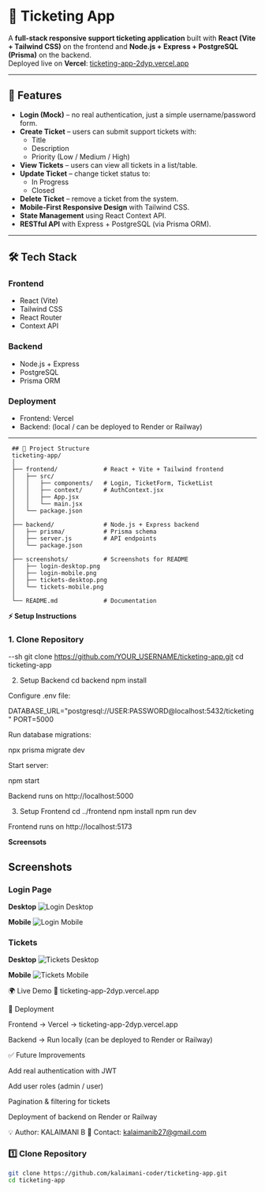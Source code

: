 # 🎫 Ticketing App

A **full-stack responsive support ticketing application** built with **React (Vite + Tailwind CSS)** on the frontend and **Node.js + Express + PostgreSQL (Prisma)** on the backend.  
Deployed live on **Vercel**: [ticketing-app-2dyp.vercel.app](https://ticketing-app-2dyp.vercel.app)

---

## 🚀 Features

- **Login (Mock)** – no real authentication, just a simple username/password form.
- **Create Ticket** – users can submit support tickets with:
  - Title
  - Description
  - Priority (Low / Medium / High)
- **View Tickets** – users can view all tickets in a list/table.
- **Update Ticket** – change ticket status to:
  - In Progress
  - Closed
- **Delete Ticket** – remove a ticket from the system.
- **Mobile-First Responsive Design** with Tailwind CSS.
- **State Management** using React Context API.
- **RESTful API** with Express + PostgreSQL (via Prisma ORM).

---

## 🛠️ Tech Stack

### Frontend
- React (Vite)
- Tailwind CSS
- React Router
- Context API

### Backend
- Node.js + Express
- PostgreSQL
- Prisma ORM

### Deployment
- Frontend: Vercel  
- Backend: (local / can be deployed to Render or Railway)

---

     ## 📂 Project Structure
     ticketing-app/
     │
     ├── frontend/             # React + Vite + Tailwind frontend
     │   ├── src/
     │   │   ├── components/   # Login, TicketForm, TicketList
     │   │   ├── context/      # AuthContext.jsx
     │   │   ├── App.jsx
     │   │   └── main.jsx
     │   └── package.json
     │
     ├── backend/              # Node.js + Express backend
     │   ├── prisma/           # Prisma schema
     │   ├── server.js         # API endpoints
     │   └── package.json
     │
     ├── screenshots/          # Screenshots for README
     │   ├── login-desktop.png
     │   ├── login-mobile.png
     │   ├── tickets-desktop.png
     │   └── tickets-mobile.png
     │
     └── README.md             # Documentation


**⚡ Setup Instructions**

### 1. Clone Repository
--sh
git clone https://github.com/YOUR_USERNAME/ticketing-app.git
cd ticketing-app

2. Setup Backend
cd backend
npm install


Configure .env file:

DATABASE_URL="postgresql://USER:PASSWORD@localhost:5432/ticketing"
PORT=5000


Run database migrations:

npx prisma migrate dev


Start server:

npm start


Backend runs on http://localhost:5000

3. Setup Frontend
cd ../frontend
npm install
npm run dev


Frontend runs on http://localhost:5173

**Screensots**
## Screenshots

### Login Page
**Desktop**
![Login Desktop](./Screenshots/login-desktop.png)

**Mobile**
![Login Mobile](./Screenshots/login-mobile.png)

### Tickets
**Desktop**
![Tickets Desktop](./Screenshots/tickets-desktop.png)

**Mobile**
![Tickets Mobile](./Screenshots/tickets-mobile.png)

🌍 Live Demo
🔗 ticketing-app-2dyp.vercel.app


🚀 Deployment

Frontend → Vercel
 → ticketing-app-2dyp.vercel.app

Backend → Run locally (can be deployed to Render or Railway)

✅ Future Improvements

Add real authentication with JWT

Add user roles (admin / user)

Pagination & filtering for tickets

Deployment of backend on Render or Railway

💡 Author: KALAIMANI B
📧 Contact: kalaimanib27@gmail.com

### 1️⃣ Clone Repository
```bash
git clone https://github.com/kalaimani-coder/ticketing-app.git
cd ticketing-app
